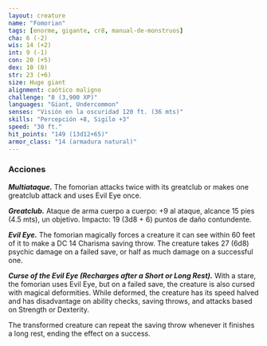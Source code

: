 ```yaml
---
layout: creature
name: "Fomorian"
tags: [enorme, gigante, cr8, manual-de-monstruos]
cha: 6 (-2)
wis: 14 (+2)
int: 9 (-1)
con: 20 (+5)
dex: 10 (0)
str: 23 (+6)
size: Huge giant
alignment: caótico maligno
challenge: "8 (3,900 XP)"
languages: "Giant, Undercommon"
senses: "Visión en la oscuridad 120 ft. (36 mts)"
skills: "Percepción +8, Sigilo +3"
speed: "30 ft."
hit_points: "149 (13d12+65)"
armor_class: "14 (armadura natural)"
---
```


### Acciones

***Multiataque.*** The fomorian attacks twice with its greatclub or makes one greatclub attack and uses Evil Eye once.

***Greatclub.*** Ataque de arma cuerpo a cuerpo: +9 al ataque, alcance 15 pies (4.5 mts), un objetivo. Impacto: 19 (3d8 + 6) puntos de daño contundente.

***Evil Eye.*** The fomorian magically forces a creature it can see within 60 feet of it to make a DC 14 Charisma saving throw. The creature takes 27 (6d8) psychic damage on a failed save, or half as much damage on a successful one.

***Curse of the Evil Eye (Recharges after a Short or Long Rest).*** With a stare, the fomorian uses Evil Eye, but on a failed save, the creature is also cursed with magical deformities. While deformed, the creature has its speed halved and has disadvantage on ability checks, saving throws, and attacks based on Strength or Dexterity.

The transformed creature can repeat the saving throw whenever it finishes a long rest, ending the effect on a success.